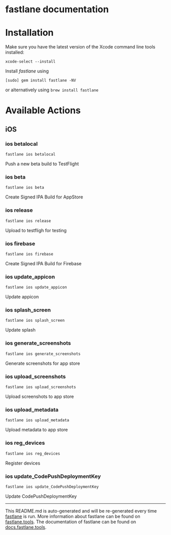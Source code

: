 fastlane documentation
================
# Installation

Make sure you have the latest version of the Xcode command line tools installed:

```
xcode-select --install
```

Install _fastlane_ using
```
[sudo] gem install fastlane -NV
```
or alternatively using `brew install fastlane`

# Available Actions
## iOS
### ios betalocal
```
fastlane ios betalocal
```
Push a new beta build to TestFlight
### ios beta
```
fastlane ios beta
```
Create Signed IPA Build for AppStore
### ios release
```
fastlane ios release
```
Upload to testfligh for testing
### ios firebase
```
fastlane ios firebase
```
Create Signed IPA Build for Firebase
### ios update_appicon
```
fastlane ios update_appicon
```
Update appicon
### ios splash_screen
```
fastlane ios splash_screen
```
Update splash
### ios generate_screenshots
```
fastlane ios generate_screenshots
```
Generate screenshots for app store
### ios upload_screenshots
```
fastlane ios upload_screenshots
```
Upload screenshots to app store
### ios upload_metadata
```
fastlane ios upload_metadata
```
Upload metadata to app store
### ios reg_devices
```
fastlane ios reg_devices
```
Register devices
### ios update_CodePushDeploymentKey
```
fastlane ios update_CodePushDeploymentKey
```
Update CodePushDeploymentKey

----

This README.md is auto-generated and will be re-generated every time [fastlane](https://fastlane.tools) is run.
More information about fastlane can be found on [fastlane.tools](https://fastlane.tools).
The documentation of fastlane can be found on [docs.fastlane.tools](https://docs.fastlane.tools).

